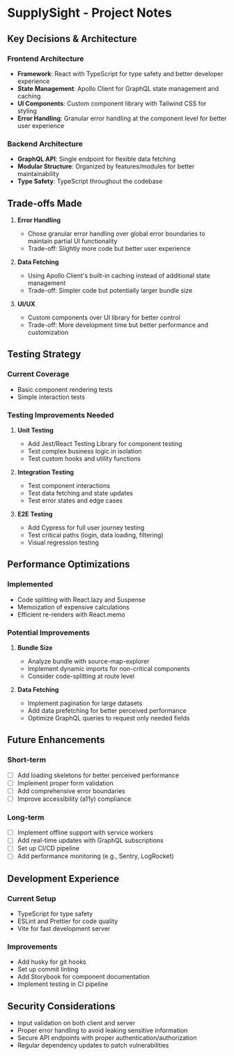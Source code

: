 # SupplySight - Project Notes

## Key Decisions & Architecture

### Frontend Architecture
- **Framework**: React with TypeScript for type safety and better developer experience
- **State Management**: Apollo Client for GraphQL state management and caching
- **UI Components**: Custom component library with Tailwind CSS for styling
- **Error Handling**: Granular error handling at the component level for better user experience

### Backend Architecture
- **GraphQL API**: Single endpoint for flexible data fetching
- **Modular Structure**: Organized by features/modules for better maintainability
- **Type Safety**: TypeScript throughout the codebase

## Trade-offs Made

1. **Error Handling**
   - Chose granular error handling over global error boundaries to maintain partial UI functionality
   - Trade-off: Slightly more code but better user experience

2. **Data Fetching**
   - Using Apollo Client's built-in caching instead of additional state management
   - Trade-off: Simpler code but potentially larger bundle size

3. **UI/UX**
   - Custom components over UI library for better control
   - Trade-off: More development time but better performance and customization

## Testing Strategy

### Current Coverage
- Basic component rendering tests
- Simple interaction tests

### Testing Improvements Needed

1. **Unit Testing**
   - Add Jest/React Testing Library for component testing
   - Test complex business logic in isolation
   - Test custom hooks and utility functions

2. **Integration Testing**
   - Test component interactions
   - Test data fetching and state updates
   - Test error states and edge cases

3. **E2E Testing**
   - Add Cypress for full user journey testing
   - Test critical paths (login, data loading, filtering)
   - Visual regression testing

## Performance Optimizations

### Implemented
- Code splitting with React.lazy and Suspense
- Memoization of expensive calculations
- Efficient re-renders with React.memo

### Potential Improvements
1. **Bundle Size**
   - Analyze bundle with source-map-explorer
   - Implement dynamic imports for non-critical components
   - Consider code-splitting at route level

2. **Data Fetching**
   - Implement pagination for large datasets
   - Add data prefetching for better perceived performance
   - Optimize GraphQL queries to request only needed fields

## Future Enhancements

### Short-term
- [ ] Add loading skeletons for better perceived performance
- [ ] Implement proper form validation
- [ ] Add comprehensive error boundaries
- [ ] Improve accessibility (a11y) compliance

### Long-term
- [ ] Implement offline support with service workers
- [ ] Add real-time updates with GraphQL subscriptions
- [ ] Set up CI/CD pipeline
- [ ] Add performance monitoring (e.g., Sentry, LogRocket)

## Development Experience

### Current Setup
- TypeScript for type safety
- ESLint and Prettier for code quality
- Vite for fast development server

### Improvements
- Add husky for git hooks
- Set up commit linting
- Add Storybook for component documentation
- Implement testing in CI pipeline

## Security Considerations
- Input validation on both client and server
- Proper error handling to avoid leaking sensitive information
- Secure API endpoints with proper authentication/authorization
- Regular dependency updates to patch vulnerabilities